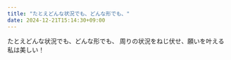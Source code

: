 ```yaml
---
title: "たとえどんな状況でも、どんな形でも、"
date: 2024-12-21T15:14:30+09:00
---
```

たとえどんな状況でも、どんな形でも、
周りの状況をねじ伏せ、願いを叶える私は美しい！
